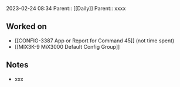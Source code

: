 2023-02-24 08:34
Parent:: [[Daily]] 
Parent:: xxxx





## Worked on

- [[CONFIG-3387 App or Report for Command 45]] (not time spent)
- [[MIX3K-9 MiX3000 Default Config Group]]

## Notes

- xxx





